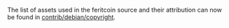 The list of assets used in the feritcoin source and their attribution can now be found in [contrib/debian/copyright](../contrib/debian/copyright).

